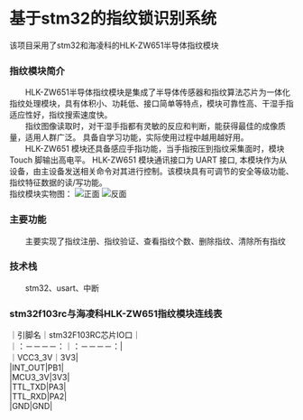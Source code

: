 # 基于stm32的指纹锁识别系统  
  该项目采用了stm32和海凌科的HLK-ZW651半导体指纹模块
  
### 指纹模块简介
　　HLK-ZW651半导体指纹模块是集成了半导体传感器和指纹算法芯片为一体化指纹处理模块，具有体积小、功耗低、接口简单等特点，模块可靠性高、干湿手指适应性好，指纹搜索速度快。  
　　指纹图像读取时，对干湿手指都有灵敏的反应和判断，能获得最佳的成像质量，适用人群广泛。 具备自学习功能，实际使用过程中越用越好用。  
　　HLK-ZW651 模块还具备感应手指功能，当手指按压到指纹采集面时，模块 Touch 脚输出高电平。 HLK-ZW651 模块通讯接口为 UART 接口, 本模块作为从设备，由主设备发送相关命令对其进行控制。该模块具有可调节的安全等级功能、指纹特征数据的读/写功能。  
  指纹模块实物图：
![正面](https://github.com/willow017/fingerprint_lock/blob/main/1.png) ![反面](https://github.com/willow017/fingerprint_lock/blob/main/0.png)  
### 主要功能  
　　主要实现了指纹注册、指纹验证、查看指纹个数、删除指纹、清除所有指纹
### 技术栈  
　　stm32、usart、中断
### stm32f103rc与海凌科HLK-ZW651指纹模块连线表
｜引脚名｜stm32F103RC芯片IO口｜  
｜：－－－－：｜：－－－－：|  
｜VCC3_3V｜3V3|    
|INT_OUT|PB1|  
|MCU3_3V|3V3|  
|TTL_TXD|PA3|  
|TTL_RXD|PA2|  
|GND|GND|  
